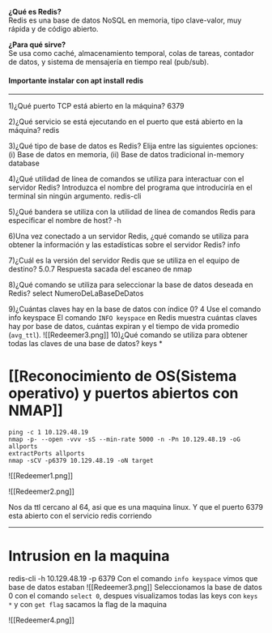 **¿Qué es Redis?**  
Redis es una base de datos NoSQL en memoria, tipo clave-valor, muy rápida y de código abierto.

**¿Para qué sirve?**  
Se usa como caché, almacenamiento temporal, colas de tareas, contador de datos, y sistema de mensajería en tiempo real (pub/sub).

#### Importante instalar con apt install redis
--------

1)¿Qué puerto TCP está abierto en la máquina? 
	6379

2)¿Qué servicio se está ejecutando en el puerto que está abierto en la máquina? 
	redis

3)¿Qué tipo de base de datos es Redis? Elija entre las siguientes opciones: (i) Base de datos en memoria, (ii) Base de datos tradicional
	in-memory database

4)¿Qué utilidad de línea de comandos se utiliza para interactuar con el servidor Redis? Introduzca el nombre del programa que introduciría en el terminal sin ningún argumento. 
	redis-cli

5)¿Qué bandera se utiliza con la utilidad de línea de comandos Redis para especificar el nombre de host? 
	-h

6)Una vez conectado a un servidor Redis, ¿qué comando se utiliza para obtener la información y las estadísticas sobre el servidor Redis? 
	info

7)¿Cuál es la versión del servidor Redis que se utiliza en el equipo de destino? 
	5.0.7
	Respuesta sacada del escaneo de nmap

8)¿Qué comando se utiliza para seleccionar la base de datos deseada en Redis? 
	select NumeroDeLaBaseDeDatos

9)¿Cuántas claves hay en la base de datos con índice 0? 
	4
	Use el comando info keyspace
	El comando `INFO keyspace` en Redis muestra cuántas claves hay por base de datos, cuántas expiran y el tiempo de vida promedio (`avg_ttl`).
	![[Redeemer3.png]]
10)¿Qué comando se utiliza para obtener todas las claves de una base de datos? 
	keys *


# [[Reconocimiento de OS(Sistema operativo) y puertos abiertos con NMAP]]

```shell
ping -c 1 10.129.48.19
nmap -p- --open -vvv -sS --min-rate 5000 -n -Pn 10.129.48.19 -oG allports
extractPorts allports
nmap -sCV -p6379 10.129.48.19 -oN target
```
![[Redeemer1.png]]

![[Redeemer2.png]]

Nos da ttl cercano al 64, asi que es una maquina linux. Y que el puerto 6379 esta abierto con el servicio redis corriendo

-----

# Intrusion en la maquina
redis-cli -h 10.129.48.19 -p 6379
Con el comando `info keyspace` vimos que base de datos estaban
	![[Redeemer3.png]]
Seleccionamos la base de datos 0 con el comando ``select 0``, despues visualizamos todas las keys con `keys *` y con `get flag` sacamos la flag de la maquina

![[Redeemer4.png]]
